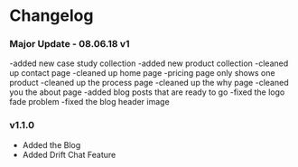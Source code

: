 # Changelog

### Major Update  - 08.06.18 v1

-added new case study collection
-added new product collection
-cleaned up contact page
-cleaned up home page
-pricing page only shows one product
-cleaned up the process page
-cleaned up the why page
-cleaned you the about page
-added blog posts that are ready to go
-fixed the logo fade problem
-fixed the blog header image 

### v1.1.0

- Added the Blog
- Added Drift Chat Feature